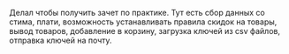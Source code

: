 Делал чтобы получить зачет по практике. Тут есть сбор данных со стима, плати, возможность устанавливать правила скидок на товары, вывод товаров, 
добавление в корзину, загрузка ключей из csv файлов, отправка ключей на почту.

